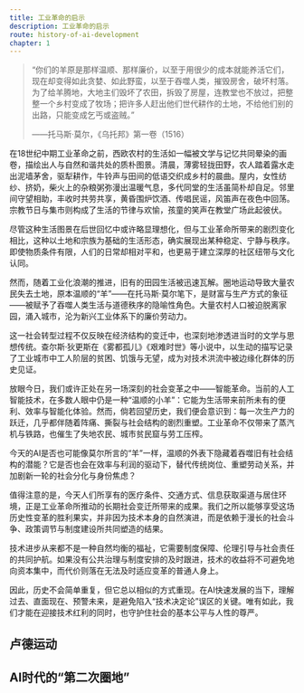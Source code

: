 ```yaml
---
title: 工业革命的启示
description: 工业革命的启示
route: history-of-ai-development
chapter: 1
---
```


> “你们的羊原是那样温顺、那样廉价，以至于用很少的成本就能养活它们，现在却变得如此贪婪、如此野蛮，以至于吞噬人类，摧毁房舍，破坏村落。为了给羊腾地，大地主们毁坏了农田，拆毁了房屋，连教堂也不放过，把整整一个乡村变成了牧场；把许多人赶出他们世代耕作的土地，不给他们别的出路，只能变成乞丐或盗贼。”
>
> ——托马斯·莫尔，《乌托邦》第一卷（1516）

在18世纪中期工业革命之前，西欧农村的生活如一幅被文学与记忆共同晕染的画卷，描绘出人与自然和谐共处的质朴图景。清晨，薄雾轻拢田野，农人踏着露水走出泥墙茅舍，驱犁耕作，牛铃声与田间的低语交织成乡村的晨曲。屋内，女性纺纱、挤奶，柴火上的杂粮粥弥漫出温暖气息，多代同堂的生活虽简朴却自足。邻里间守望相助，丰收时共劳共享，黄昏围炉饮酒、传唱民谣，风笛声在夜色中回荡。宗教节日与集市则构成了生活的节律与欢愉，孩童的笑声在教堂广场此起彼伏。

尽管这种生活图景在后世回忆中或许略显理想化，但与工业革命所带来的剧烈变化相比，这种以土地和宗族为基础的生活形态，确实展现出某种稳定、宁静与秩序。即使物质条件有限，人们的日常却相对平和，也更易于建立深厚的社区纽带与文化认同。

然而，随着工业化浪潮的推进，旧有的田园生活被迅速瓦解。圈地运动导致大量农民失去土地，原本温顺的“羊”——在托马斯·莫尔笔下，是财富与生产方式的象征——被赋予了吞噬人类生活与道德秩序的隐喻性角色。大量农村人口被迫脱离家园，涌入城市，沦为新兴工业体系下的廉价劳动力。

这一社会转型过程不仅反映在经济结构的变迁中，也深刻地渗透进当时的文学与思想传统。查尔斯·狄更斯在《雾都孤儿》《艰难时世》等小说中，以生动的描写记录了工业城市中工人阶层的贫困、饥饿与无望，成为对技术洪流中被边缘化群体的历史见证。

放眼今日，我们或许正处在另一场深刻的社会变革之中——智能革命。当前的人工智能技术，在多数人眼中仍是一种“温顺的小羊”：它能为生活带来前所未有的便利、效率与智能化体验。然而，倘若回望历史，我们便会意识到：每一次生产力的跃迁，几乎都伴随着阵痛、撕裂与社会结构的剧烈重塑。工业革命不仅带来了蒸汽机与铁路，也催生了失地农民、城市贫民窟与劳工压榨。

今天的AI是否也可能像莫尔所言的“羊”一样，温顺的外表下隐藏着吞噬旧有社会结构的潜能？它是否也会在效率与利润的驱动下，替代传统岗位、重塑劳动关系，并加剧新一轮的社会分化与身份焦虑？

值得注意的是，今天人们所享有的医疗条件、交通方式、信息获取渠道与居住环境，正是工业革命所推动的长期社会变迁所带来的成果。我们之所以能够享受这场历史性变革的胜利果实，并非因为技术本身的自然演进，而是依赖于漫长的社会斗争、政策调节与制度建设所共同塑造的结果。

技术进步从来都不是一种自然均衡的福祉，它需要制度保障、伦理引导与社会责任的共同护航。如果没有公共治理与制度安排的及时跟进，技术的收益将不可避免地向资本集中，而代价则落在无法及时适应变革的普通人身上。

因此，历史不会简单重复，但它总以相似的方式重现。在AI快速发展的当下，理解过去、直面现在、预警未来，是避免陷入“技术决定论”误区的关键。唯有如此，我们才能在迎接技术红利的同时，也守护住社会的基本公平与人性的尊严。

## 卢德运动



## AI时代的“第二次圈地”
